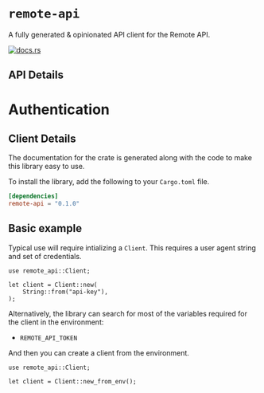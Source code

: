 # `remote-api`

A fully generated & opinionated API client for the Remote API.

[![docs.rs](https://docs.rs/remote-api/badge.svg)](https://docs.rs/remote-api)

## API Details

# Authentication

<!-- ReDoc-Inject: <security-definitions> -->






## Client Details



The documentation for the crate is generated
along with the code to make this library easy to use.


To install the library, add the following to your `Cargo.toml` file.

```toml
[dependencies]
remote-api = "0.1.0"
```

## Basic example

Typical use will require intializing a `Client`. This requires
a user agent string and set of credentials.

```rust,no_run
use remote_api::Client;

let client = Client::new(
    String::from("api-key"),
);
```

Alternatively, the library can search for most of the variables required for
the client in the environment:

- `REMOTE_API_TOKEN`

And then you can create a client from the environment.

```rust,no_run
use remote_api::Client;

let client = Client::new_from_env();
```
